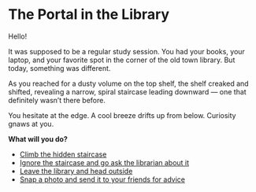 # The Portal in the Library

Hello!

It was supposed to be a regular study session. You had your books, your laptop, and your favorite spot in the corner of the old town library. But today, something was different.

As you reached for a dusty volume on the top shelf, the shelf creaked and shifted, revealing a narrow, spiral staircase leading downward — one that definitely wasn’t there before.

You hesitate at the edge. A cool breeze drifts up from below. Curiosity gnaws at you.

**What will you do?**

- [Climb the hidden staircase](staircase.md)
- [Ignore the staircase and go ask the librarian about it](librarian.md)
- [Leave the library and head outside](leave.md)
- [Snap a photo and send it to your friends for advice](photo.md)

